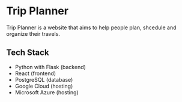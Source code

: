 # Trip Planner
Trip Planner is a website that aims to help people plan, shcedule and organize their travels.

## Tech Stack
- Python with Flask (backend)
- React (frontend)
- PostgreSQL (database)
- Google Cloud (hosting)
- Microsoft Azure (hosting)